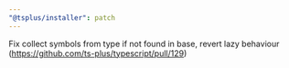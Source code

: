 ```yaml
---
"@tsplus/installer": patch
---
```


Fix collect symbols from type if not found in base, revert lazy behaviour (https://github.com/ts-plus/typescript/pull/129)
